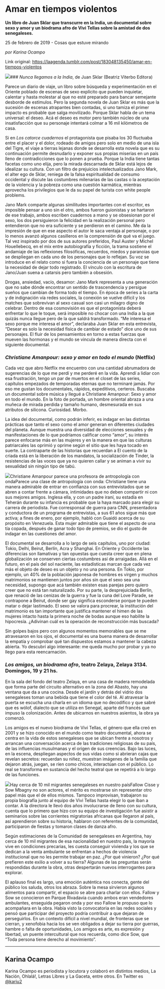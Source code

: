 # Amar en tiempos violentos

**Un libro de Juan Sklar que transcurre en la India, un documental sobre sexo y amor y un biodrama afro de Vivi Tellas sobre la amistad de dos senegaleses.**

25 de febrero de 2019 - Cosas que estuve mirando

_por Karina Ocampo_

Link original: https://laagenda.tumblr.com/post/183048135450/amar-en-tiempos-violentos

![](https://64.media.tumblr.com/d77a67b71f48febb1fdb707142873afd/6179ff48f40d30ea-39/s500x750/22eb9417ff34ee4f83eb2d3c4462edec5233d9fa.jpg)### *Nunca llegamos a la India*, de Juan Sklar (Beatriz Viterbo Editora)

Parece un diario de viaje, un libro sobre búsqueda y experimentación en el Oriente poblado de escenas de sexo explícito que pueden inquietar, calentar y hasta molestar al que no esté preparado para bancar semejante desborde de estímulos. Pero la segunda novela de Juan Sklar es más que la sucesión de escenas atrapantes bien contadas, si uno tamiza el primer impacto es probable que salga movilizado. Porque Sklar habla de un tema universal: el deseo. Acá el deseo es motor pero también núcleo de una insatisfacción que su personaje intentará colmar a 16 mil kilómetros de casa.


Si en *Los catorce cuadernos* el protagonista que pisaba los 30 fluctuaba entre el placer y el dolor, rodeado de amigos pero solo en medio de una isla del Tigre, el viaje a tierras lejanas donde se desarrolla esta novela que es su continuación permite desnudarlo y exponer sus propias miserias en un país lleno de contradicciones que lo ponen a prueba. Porque la India tiene tantas facetas como uno elija, pero la mirada descarnada de Sklar está lejos de idealizar su cultura. Con un filtro de prejuicios intelectualizados Jano Mark, el alter ego de Sklar, reniega de la falsa espiritualidad de consumo occidental y discute las costumbres milenarias de las castas o la aceptación de la violencia y la pobreza como una cuestión karmática, mientras aprovecha los privilegios que le da su papel de turista con white people problems.


Jano Mark comparte algunas similitudes importantes con el escritor, es imposible pensar a uno sin el otro, ambos fueron guionistas y se hartaron de ese trabajo, ambos escriben cuadernos a mano y se obsesionan por el sexo, los dos persiguieron la felicidad en la realización personal pero entendieron que no era suficiente y se perdieron en el camino. Me da la impresión de que en ese aspecto el autor le saca ventaja al personaje, o por lo menos avanzó algunos casilleros en la comprensión de qué va el juego. Tal vez inspirado por dos de sus autores preferidos, Paul Auster y Michel Houellebecq, en el mix entre autobiografía y ficción, la trama sostiene el andamiaje de las reflexiones filosóficas, recuerdos, miedos y paranoias que se despliegan en cada uno de los personajes que lo reflejan. Su voz se introduce en el relato como si fuera la conciencia de un personaje que tiene la necesidad de dejar todo registrado. El vínculo con la escritura de Jano/Juan suena a catarsis pero también a obsesión. 


Drogas, ansiedad, vacío, desamor: Jano Mark representa a una generación que no sabe dónde encontrar un sentido de trascendencia y persigue sueños que cambian de forma todo el tiempo. En época de series a la carta y de indignación vía redes sociales, la conexión se vuelve difícil y los matches que sobrevivan al sexo casual son casi un milagro digno de celebrar. Dentro de esa cosmovisión es que el protagonista deberá enfrentar lo que le toque, será imposible no chocar con una India a la que quizás nunca llegue pero de la que saldrá transformado. “Me interesa el sexo porque me interesa el amor”, declaraba Juan Sklar en esta entrevista, “Desear es solo la necesidad física de cambiar de estado” dice uno de sus personajes. El fluir de los pensamientos en torno a estas fuerzas que mueven las hormonas y el mundo se vincula de manera directa con el siguiente documental.


### *Christiane Amanpour: sexo y amor en todo el mundo* (Netflix)

Cada vez que abro Netflix me encuentro con una cantidad abrumadora de sugerencias de lo que me perdí y me perderé en la vida. Aprendí a lidiar con esa frustración, tengo un par de muertos en el closet de las series, capítulos empezados de temporadas eternas que no terminaré jamás. Por eso me gustan los documentales, rápidos, expeditivos, certeros. Buscaba un documental sobre música y llegué a Christiane Amanpour: Sexo y amor en todo el mundo. En la foto de portada, un hombre oriental abraza a una muñeca de mirada perdida y tamaño humano, desmesurada en sus atributos de silicona. Curiosidad. Morbo. 


La idea del documental, como podrán inferir, es indagar en las distintas prácticas que tanto el sexo como el amor generan en diferentes ciudades del planeta. Aunque muestra una diversidad de elecciones sexuales y de manifestaciones de lo que podríamos calificar como “amor”, su interés parece enfocarse más en las mujeres y en la manera en que las culturas patriarcales las oprimió y oprime según el sitio que les haya tocado en suerte. La contraparte de las historias que recuerdan a El cuento de la criada está en la liberación de los mandatos, la socialización de Tinder, la resistencias de las voces que ya no quieren callar y se animan a vivir su sexualidad sin ningún tipo de tabú. 


![](https://64.media.tumblr.com/d77a67b71f48febb1fdb707142873afd/6179ff48f40d30ea-39/s500x750/22eb9417ff34ee4f83eb2d3c4462edec5233d9fa.jpg)Christiane Amanpour parece una profesora de antropología con ondaParece una clase de antropología con onda: Christiane tiene una manera admirable de entrar en confianza con sus entrevistados que se abren a contar frente a cámara, intimidades que no deben compartir ni con sus mejores amigos. Inglesa ella, y con un padre iraní, su estadía en Teherán durante su infancia es probable que la haya marcado para elegir su carrera de periodista. Fue corresponsal de guerra para CNN, presentadora y conductora de un programa de entrevistas, a sus 61 años sigue más que activa; a fines de enero, por ejemplo, habló con Guaidó acerca de su propósito en Venezuela. Esta mujer admirable que tiene el aspecto de una tía copada, después de ganar todo tipo de premios, se dio el gusto de indagar en las cuestiones del amor. 


El documental se desarrolla a lo largo de seis capítulos, uno por ciudad: Tokio, Delhi, Beirut, Berlín, Acra y Shanghai. En Oriente y Occidente las diferencias son llamativas y tan opuestas que cuesta creer que en plena globalización se conserven ciertas costumbres así de arraigadas. Allá en el futuro, en el país del sol naciente, las estadísticas marcan que cada vez más el objeto de deseo es un objeto y no una persona. En Tokio, por ejemplo, un 40% de la población japonesa de hombres es virgen y muchos matrimonios se mantienen juntos por años sin que el sexo sea una necesidad, supongo que acá también existen esas parejas pero quiero creer que no está tan naturalizado. Por su parte, la desprejuiciada Berlín, que renació de las cenizas de la guerra y fue la cuna del Love Parade, se contrapone a Beirut, donde ser gay significa esconderse porque te pueden matar o dejar lastimado. El sexo se valora para procrear, la institución del matrimonio es tan importante que justifica mantener el himen de las mujeres intacto hasta la primera noche de bodas aunque eso habilite la hipocresía. ¿Adivinan cuál es la operación de reconstrucción más buscada? 


Sin golpes bajos pero con algunos momentos memorables que se me atravesaron en los ojos, el documental es una buena manera de desarrollar la empatía y comprobar qué tan dispuestos estamos a mantener la cabeza abierta. Yo descubrí algo interesante: me queda mucho por probar y ya no llego para esta reencarnación.


### *Los amigos, un biodrama afro*, teatro Zelaya, Zelaya 3134. Domingos, 19 y 21 hs.

En la sala del fondo del teatro Zelaya, en una casa de madera remodelada que forma parte del circuito alternativo en la zona del Abasto, hay una ventana que da a una cocina. Desde el jardín y detrás del vidrio dos senegaleses toman una bebida que tiene el color del té. Al atravesar la puerta se escucha una charla en un idioma que no decodifico y que sabré que es wólof, dialecto que se utiliza en Senegal, aparte del francés que impuso la colonización. Antes de ubicarnos en nuestros asientos, la obra ya comenzó. 


Los amigos es el nuevo biodrama de Vivi Tellas, el género que ella creó en 2001 y se hizo conocido en el mundo como teatro documental, ahora se centra en la vida de estos senegaleses que se ubican frente a nosotros y arrancan una conversación acerca de las tradiciones religiosas de su país, de las influencias musulmanas y el origen de sus creencias. Bajo las luces, en la escena, despliegan aspectos de sus vidas como si abrieran cajas que revelan secretos: recuerdan su niñez, muestran imágenes de la familia que dejaron atrás, juegan, se ríen como chicos, interactúan con el público. Lo real se transforma en sustancia del hecho teatral que se repetirá a lo largo de las funciones. 


![](https://64.media.tumblr.com/f689a2f29cf6657cd5174a6faa5942e9/6179ff48f40d30ea-75/s500x750/747119189401bb14014e3dd60feee21b20eb8608.jpg)Hay cerca de 10 mil migrantes senegaleses en nuestro paísFallow Cisse y Sow Mbagny no son actores, el mérito es mostrarse sin representar otro papel más que el de ellos mismos. Tampoco improvisan, trabajaron su propia biografía junto al equipo de Vivi Tellas hasta elegir lo que iban a contar. A la directora le llevó dos años involucrarse de lleno con su cultura, cuenta que lo primero que hizo con su equipo de investigación fue asistir a seminarios sobre las corrientes migratorias africanas que llegaron al país, así aprendieron sobre su historia, hablaron con referentes de la comunidad, participaron de fiestas y tomaron clases de danza afro. 


Según estimaciones de la Comunidad de senegaleses en Argentina, hay cerca de 10 mil migrantes de esa nacionalidad en nuestro país, la mayoría vive en condiciones precarias, les cuesta conseguir vivienda y los que se dedican a la venta ambulante se enfrentan a hechos de violencia institucional que no les permite trabajar en paz. ¿Por qué vinieron? ¿Por qué prefieren este exilio a volver a su tierra? Algunas de las preguntas serán respondidas durante la obra, otras despertarán nuevos interrogantes para explorar.


El aplauso final es largo, una emoción auténtica nos conecta, gente del público los saluda, otros los abraza. Sobre la mesa sirvieron algunos alimentos para compartir, el espacio se abre para charlar con ellos. Fallow y Sow se conocieron en Parque Rivadavia cuando ambos eran vendedores ambulantes, enseguida pegaron onda y por eso Fallow le propuso que lo acompañara en la obra. Había visto la convocatoria en las redes sociales y pensó que participar del proyecto podría contribuir a que dejaran de perseguirlos. En un contexto difícil a nivel mundial, de fronteras que se cierran, y xenofobia hacia los se ven obligados a dejar su tierra por guerras, hambre o falta de oportunidades, Los amigos es arte, es expresión y libertad, un puente intercultural que nos recuerda, como dice Sow, que “Toda persona tiene derecho al movimiento”.


  
  




---

Karina Ocampo
-------------

Karina Ocampo es periodista y locutora y colaboró en distintos medios, La Nación, Ohlalá!, Letras Libres y La Gaceta, entre otros. En Twitter es [@kariu2](https://twitter.com/kariu2) 

